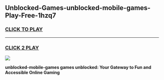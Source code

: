 
## Unblocked-Games-unblocked-mobile-games-Play-Free-1hzq7
<h3>
<a href="https://premium76.site?title=unblocked-mobile-games&ref=20M">CLICK TO PLAY</a></h3>
<hr>

<h3>
<a href="https://premium76.site?title=unblocked-mobile-games&ref=20M">CLICK 2 PLAY</a>
  
</h3>

<a href="https://premium76.site?title=unblocked-mobile-games&ref=19M"><img src="https://clearcache.store/games.png"></a>


**unblocked-mobile-games games unblocked: Your Gateway to Fun and Accessible Online Gaming**
